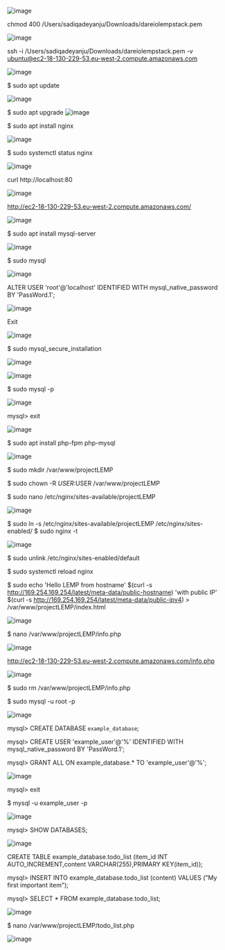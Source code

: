 ![image](https://github.com/kennyanju/lempstack/assets/10983149/0b354ac8-eac5-4086-9fc9-48f3922ea0ee)
 


chmod 400 /Users/sadiqadeyanju/Downloads/dareiolempstack.pem

 ![image](https://github.com/kennyanju/lempstack/assets/10983149/a22e7071-6e8b-49c3-a689-7cac96c334ae)



ssh -i /Users/sadiqadeyanju/Downloads/dareiolempstack.pem -v ubuntu@ec2-18-130-229-53.eu-west-2.compute.amazonaws.com

 ![image](https://github.com/kennyanju/lempstack/assets/10983149/af879834-80a9-43ae-9f0e-bd9b192f4389)


$ sudo apt update


![image](https://github.com/kennyanju/lempstack/assets/10983149/9772c0cd-115b-46c8-b3ee-9b8c3a1481e0)



 

$ sudo apt upgrade
![image](https://github.com/kennyanju/lempstack/assets/10983149/6f7b6d00-419c-4bc4-a787-892d11a3090f)

 

$ sudo apt install nginx

![image](https://github.com/kennyanju/lempstack/assets/10983149/0821065d-1679-476b-9c6b-626ee936f34a)

 



$ sudo systemctl status nginx

 
![image](https://github.com/kennyanju/lempstack/assets/10983149/de3fe930-d93d-46f2-8313-0972a9dc8079)


curl http://localhost:80

 ![image](https://github.com/kennyanju/lempstack/assets/10983149/976c4591-4796-4877-83aa-0dafc8e662b5)



http://ec2-18-130-229-53.eu-west-2.compute.amazonaws.com/

![image](https://github.com/kennyanju/lempstack/assets/10983149/009caa98-260b-4e32-bff2-16df5a008bf6)


 
$ sudo apt install mysql-server

 
![image](https://github.com/kennyanju/lempstack/assets/10983149/94976e01-48b8-413e-89b5-c2f304c1ed70)


$ sudo mysql

 
![image](https://github.com/kennyanju/lempstack/assets/10983149/c930f7cd-f752-40bd-84ab-84ebaac95f45)


ALTER USER 'root'@'localhost' IDENTIFIED WITH mysql_native_password BY 'PassWord.1';

 ![image](https://github.com/kennyanju/lempstack/assets/10983149/bc441d83-c7e4-4ea2-847a-e3a4295c8405)



Exit

 ![image](https://github.com/kennyanju/lempstack/assets/10983149/a2e0dc24-e238-4122-9af4-56f208d0095e)


$ sudo mysql_secure_installation 


 ![image](https://github.com/kennyanju/lempstack/assets/10983149/10deb69b-b8a2-4f8b-a3f6-48d70bdb1ca8)


 ![image](https://github.com/kennyanju/lempstack/assets/10983149/e7883964-a2fb-4ae7-a6c5-64f57f85d1f3)



$ sudo mysql -p

 ![image](https://github.com/kennyanju/lempstack/assets/10983149/ba4572c7-083c-40db-b99a-a5fa66c1f839)


mysql> exit

 ![image](https://github.com/kennyanju/lempstack/assets/10983149/98a4c837-6e9a-41ab-a4ba-ede821fa2b22)


$ sudo apt install php-fpm php-mysql

 ![image](https://github.com/kennyanju/lempstack/assets/10983149/30a80e2c-1ddd-46b6-92d5-dc013546e1be)


$ sudo mkdir /var/www/projectLEMP

$ sudo chown -R $USER:$USER /var/www/projectLEMP

$ sudo nano /etc/nginx/sites-available/projectLEMP

![image](https://github.com/kennyanju/lempstack/assets/10983149/c8b95b3f-e2ca-49b1-a0da-1329b7e11b9c)
 

$ sudo ln -s /etc/nginx/sites-available/projectLEMP /etc/nginx/sites-enabled/
$ sudo nginx -t
 
![image](https://github.com/kennyanju/lempstack/assets/10983149/aad06f95-2930-47fc-8ab6-c369e8817f24)


$ sudo unlink /etc/nginx/sites-enabled/default

$ sudo systemctl reload nginx

$ sudo echo 'Hello LEMP from hostname' $(curl -s http://169.254.169.254/latest/meta-data/public-hostname) 'with public IP' $(curl -s http://169.254.169.254/latest/meta-data/public-ipv4) > /var/www/projectLEMP/index.html


 ![image](https://github.com/kennyanju/lempstack/assets/10983149/01799293-ec83-4930-baa7-a3919c7948d0)



$ nano /var/www/projectLEMP/info.php

![image](https://github.com/kennyanju/lempstack/assets/10983149/6f9345cc-09a1-43d8-b698-d1dce3f916ce)
 

http://ec2-18-130-229-53.eu-west-2.compute.amazonaws.com/info.php

 ![image](https://github.com/kennyanju/lempstack/assets/10983149/47eeaee8-5770-475d-8a71-adbe6154f0cd)


$ sudo rm /var/www/projectLEMP/info.php

$ sudo mysql -u root -p



![image](https://github.com/kennyanju/lempstack/assets/10983149/390ea438-8467-46fc-86d2-82af4cf36d2d)




 


mysql> CREATE DATABASE `example_database`;

mysql>  CREATE USER 'example_user'@'%' IDENTIFIED WITH mysql_native_password BY 
'PassWord.1';

mysql> GRANT ALL ON example_database.* TO 'example_user'@'%';

 ![image](https://github.com/kennyanju/lempstack/assets/10983149/e8c2456d-2cb1-42c0-be4b-90076fae5c60)


mysql> exit

$ mysql -u example_user -p


 ![image](https://github.com/kennyanju/lempstack/assets/10983149/6b2d93ae-fa82-4c4d-ad23-8fef2ad93a06)


mysql> SHOW DATABASES;
 
![image](https://github.com/kennyanju/lempstack/assets/10983149/9d33a6e8-e280-416d-9fd8-10af7d86add4)


CREATE TABLE example_database.todo_list (item_id INT AUTO_INCREMENT,content VARCHAR(255),PRIMARY KEY(item_id));

mysql> INSERT INTO example_database.todo_list (content) VALUES ("My first important item");

mysql>  SELECT * FROM example_database.todo_list;

 ![image](https://github.com/kennyanju/lempstack/assets/10983149/02aa0396-44ac-4649-8930-e17df47b7a61)


$ nano /var/www/projectLEMP/todo_list.php

 ![image](https://github.com/kennyanju/lempstack/assets/10983149/0ad2a5ef-2370-4ce0-845b-0fb7331a9710)

